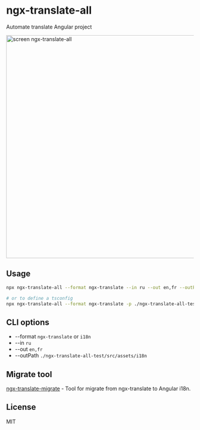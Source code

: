 # ngx-translate-all

Automate translate Angular project

<img src="https://raw.githubusercontent.com/irustm/ngx-translate-all/master/assets/screen2.png" alt="screen ngx-translate-all" width="600">

## Usage

```bash
npx ngx-translate-all --format ngx-translate --in ru --out en,fr --outPath src/assets/i18n

# or to define a tsconfig
npx ngx-translate-all --format ngx-translate -p ./ngx-translate-all-test/tsconfig.json --in ru --out en,fr --outPath ./ngx-translate-all-test/src/assets/i18n
```
## CLI options
- --format `ngx-translate` or `i18n`
- --in `ru`
- --out `en,fr`
- --outPath `./ngx-translate-all-test/src/assets/i18n`

## Migrate tool

[ngx-translate-migrate](https://github.com/irustm/ngx-translate-migrate) - Tool for migrate from ngx-translate to Angular i18n.

## License
MIT
